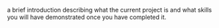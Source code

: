 a brief introduction describing what the current project is and what skills you will have demonstrated once you have completed it.